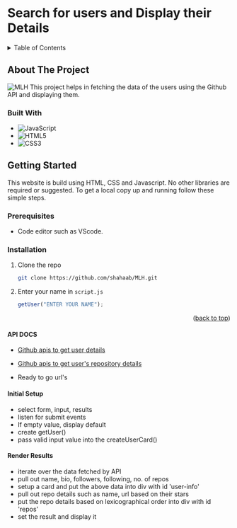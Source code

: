 # Search for users and Display their Details
<!-- TABLE OF CONTENTS -->
<details>
  <summary>Table of Contents</summary>
  <ol>
    <li>
      <a href="#about-the-project">About The Project</a>
      <ul>
        <li><a href="#built-with">Built With</a></li>
      </ul>
    </li>
    <li>
      <a href="#getting-started">Getting Started</a>
      <ul>
        <li><a href="#prerequisites">Prerequisites</a></li>
        <li><a href="#installation">Installation</a></li>
      </ul>
    </li>
    <li><a href="#api-docs">API DOCS</a></li>
    <li><a href="#initial-setup">Initial Setup</a></li>
    <li><a href="#render-results">Render Results</a></li>
  </ol>
</details>

## About The Project

![MLH](https://user-images.githubusercontent.com/41134301/177699801-2444b4b4-2c2e-43b5-a0de-b242794d530b.png)
This project helps in fetching the data of the users using the Github API and displaying them.

### Built With

* ![JavaScript](https://img.shields.io/badge/javascript-%23323330.svg?style=for-the-badge&logo=javascript&logoColor=%23F7DF1E)
* ![HTML5](https://img.shields.io/badge/html5-%23E34F26.svg?style=for-the-badge&logo=html5&logoColor=white)
* ![CSS3](https://img.shields.io/badge/css3-%231572B6.svg?style=for-the-badge&logo=css3&logoColor=white)

<!-- GETTING STARTED -->
## Getting Started
This website is build using HTML, CSS and Javascript. No other libraries are required or suggested.
To get a local copy up and running follow these simple steps.

### Prerequisites

* Code editor such as VScode.

### Installation

1. Clone the repo
   ```sh
   git clone https://github.com/shahaab/MLH.git
   ```
2. Enter your name in `script.js`
   ```js
   getUser("ENTER YOUR NAME");
   ```

<p align="right">(<a href="#top">back to top</a>)</p>

#### API DOCS

- [Github apis to get user details](https://api.github.com/users/)
- [Github apis to get user's repository details](https://api.github.com/users/repos)

- Ready to go url's

#### Initial Setup

- select form, input, results
- listen for submit events
- If empty value, display default
- create getUser()
- pass valid input value into the createUserCard()


#### Render Results

- iterate over the data fetched by API
- pull out name, bio, followers, following, no. of repos
- setup a card and put the above data into div with id 'user-info'
- pull out repo details such as name, url based on their stars
- put the repo details based on lexicographical order into div with id 'repos'  
- set the result and display it
